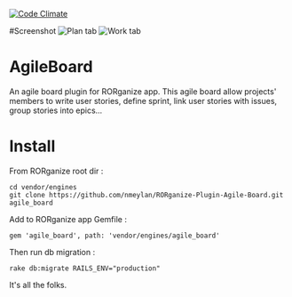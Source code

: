 [![Code Climate](https://codeclimate.com/github/nmeylan/RORganize-Plugin-Agile-Board/badges/gpa.svg)](https://codeclimate.com/github/nmeylan/RORganize-Plugin-Agile-Board)

#Screenshot 
![Plan tab](https://cloud.githubusercontent.com/assets/1909074/5199894/b268b500-7560-11e4-9e99-a397fa58a4b7.png)
![Work tab](https://cloud.githubusercontent.com/assets/1909074/5199897/b5c476b2-7560-11e4-857e-af39c7ca1a41.png)

# AgileBoard
An agile board plugin for RORganize app.
This agile board allow projects' members to write user stories, define sprint, link user stories with issues, group stories into epics...

# Install

From RORganize root dir :

    cd vendor/engines
    git clone https://github.com/nmeylan/RORganize-Plugin-Agile-Board.git agile_board

Add to RORganize app Gemfile :
    
    gem 'agile_board', path: 'vendor/engines/agile_board'
    
Then run db migration :

    rake db:migrate RAILS_ENV="production"
    
It's all the folks.
